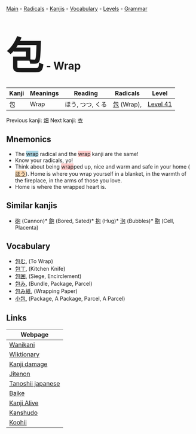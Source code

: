 <style> bigfont {font-size: 100px}</style>
[Main](../README.md) -
[Radicals](../radicals.md) -
[Kanjis](../kanjis.md) -
[Vocabulary](../vocabulary.md) -
[Levels](../levels.md) -
[Grammar](../grammar.md)
# <bigfont> 包</bigfont> - Wrap 

| Kanji | Meanings | Reading | Radicals | Level |
| --- | --- | --- | --- | --- |
| 包 | Wrap | ほう, つつ, くる | [包](../radicals/包.md) (Wrap),  | [Level 41](../levels/wk_level41.md) |

Previous kanji: [畑](畑.md) Next kanji: [衣](衣.md) 

## Mnemonics
 * The <span style="background-color:#ADD8E6"> wrap</span> radical and the <span style="background-color:#ffcccb"> wrap</span> kanji are the same!
* Know your radicals, yo!
* Think about being <span style="background-color:#ffcccb"> wrap</span>ped up, nice and warm and safe in your home (<span style="background-color:#fed8b1"> [ほう](https://jisho.org/search/ほう)</span>). Home is where you wrap yourself in a blanket, in the warmth of the fireplace, in the arms of those you love. 
* Home is where the wrapped heart is.


## Similar kanjis
 * [砲](砲.md) (Cannon)* [飽](飽.md) (Bored, Sated)* [抱](抱.md) (Hug)* [泡](泡.md) (Bubbles)* [胞](胞.md) (Cell, Placenta)


## Vocabulary
 * [包む](../vocabulary/包.md), (To Wrap)
* [包丁](../vocabulary/包.md), (Kitchen Knife)
* [包囲](../vocabulary/包.md), (Siege, Encirclement)
* [包み](../vocabulary/包.md), (Bundle, Package, Parcel)
* [包み紙](../vocabulary/包.md), (Wrapping Paper)
* [小包](../vocabulary/包.md), (Package, A Package, Parcel, A Parcel)



## Links 

| Webpage |
| --- |
| [Wanikani          ](https://www.wanikani.com/kanji/包) |
| [Wiktionary        ](https://en.wiktionary.org/wiki/包) |
| [Kanji damage      ](http://www.kanjidamage.com/kanji/search?utf8=✓&q=包) |
| [Jitenon           ](https://jitenon.com/kanji/包) |
| [Tanoshii japanese ](https://www.tanoshiijapanese.com/dictionary/kanji.cfm?k=包) |
| [Baike             ](https://baike.baidu.com/item/包) |
| [Kanji Alive       ](https://app.kanjialive.com/包) |
| [Kanshudo          ](https://www.kanshudo.com/searchmn?q=包) |
| [Koohii            ](https://kanji.koohii.com/study/kanji/包) |

